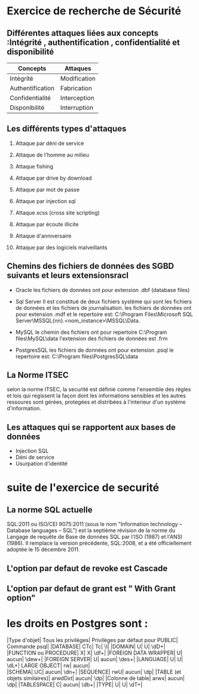 # Exercice de recherche de Sécurité

## Différentes attaques liées aux concepts :Intégrité , authentification , confidentialité et disponibilité 


|Concepts | Attaques      |
|-------- |--------------    |
|Intégrité |Modification|
|Authentification|Fabrication|
|Confidentialité|Interception
|Disponibilité|Interruption


## Les différents types d'attaques 

1. Attaque par déni de service
1. Attaque de l'homme au milieu
1. Attaque fishing

1. Attaque par drive by download
1. Attaque par mot de passe
1. Attaque par injection sql
1. Attaque xcss (cross site scripting)
1. Attaque par écoute illicite
1. Attaque d'anniversaire

1. Attaque par des logiciels malveillants


## Chemins des fichiers de données des SGBD suivants et leurs extensionsracl

* Oracle 
les fichiers de données ont pour extension .dbf (database files)

* Sql Server 
Il est constitué de deux fichiers système qui sont les fichiers de données et les fichiers de journalisation.
les fichiers de données ont pour extension .mdf et le repertoire est:
C:\Program Files\Microsoft SQL Server\MSSQL{nn}.<nom_instance>\MSSQL\Data.

* MySQL
le chemin des fichiers ont pour repertoire C:\Program files\MySQL\data
l'extension des fichiers de données est .frm 

* PostgresSQL
les fichiers de données ont pour extension .psql
le repertoire est: C:\Program files\PostgresSQL\data
## La Norme ITSEC
selon la norme ITSEC, la securité est définie comme l'ensemble des règles et lois qui regissent la façon dont les informations sensibles et les autres ressoures sont gérées, protegées et distribées à l'interieur d'un système d'information.

## Les attaques qui se rapportent aux bases de données
- Injection SQL
- Déni de service
- Usurpation d'identité

# suite de l'exercice de securité
## La norme SQL actuelle
SQL:2011 ou ISO/CEI 9075:2011 (sous le nom "Information technology – Database languages – SQL") est la septième révision de la norme du Langage de requête de Base de données SQL par l'ISO (1987) et l'ANSI (1986). Il remplace la version précédente, SQL:2008, et a été officiellement adoptée le 15 décembre 2011.
## L'option par defaut de revoke est Cascade
## L'option par defaut de grant est " With Grant option"
# les droits en Postgres sont :

|Type d'objet|	Tous les privilèges|	Privilèges par défaut pour PUBLIC|	Commande psql|
|DATABASE|	CTc|	Tc|	\l|
|DOMAIN|	U|	U|	\dD+|
|FUNCTION ou PROCEDURE|	X|	X|	\df+|
|FOREIGN DATA WRAPPER|	U|	aucun|	\dew+|
|FOREIGN SERVER|	U|	aucun|	\des+|
|LANGUAGE|	U|	U|	\dL+|
LARGE OBJECT|	rw|	aucun|	 
|SCHEMA| UC|	aucun|	\dn+|
|SEQUENCE|	rwU|	aucun|	\dp|
|TABLE (et objets similaires)|	arwdDxt|	aucun|	\dp|
|Colonne de table|	arwx|	aucun|	\dp|
|TABLESPACE|	C|	aucun|	\db+|
|TYPE|	U|	U|	\dT+|






 